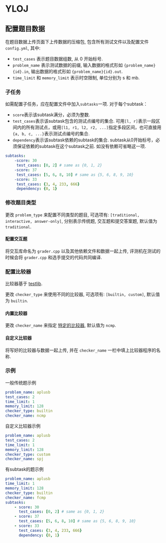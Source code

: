 # YLOJ

## 配置题目数据

在题目数据上传页面下上传数据的压缩包, 
包含所有测试文件以及配置文件 `config.yml`, 其中:

- `test_cases` 表示题目数据组数, 从 0 开始标号.
- `problem_name` 表示测试数据的前缀, 
输入数据的格式形如 `{problem_name}{id}.in`, 
输出数据的格式形如 `{problem_name}{id}.out`.
- `time_limit` 和 `memory_limit` 表示时空限制, 
单位分别为 s 和 mb.

### 子任务

如需配置子任务，应在配置文件中加入`subtasks`一项. 对于每个subtask：

- `score`表示该subtask满分，必须为整数.
- `test_cases`表示该subtask包含的测试点编号的集合. 可用`[l, r]`表示一段区间内的所有测试点，或用`[l1, r1, l2, r2, ...]`指定多段区间，也可直接用`{a, b, c, ...}`表示测试点编号的集合.
- `dependency`表示该subtask依赖的subtask的集合. subtask从0开始标号，必须保证依赖的subtask在这个subtask之前. 如没有依赖可省略这一项.

```yaml
subtasks:
    -score: 30
     test_cases: [0, 2] # same as {0, 1, 2}
    -score: 37
     test_cases: [5, 6, 8, 10] # same as {5, 6, 8, 9, 10}
    -score: 33
     test_cases: {3, 4, 233, 666}
     dependency: {0, 1}
```

### 修改题目类型

更改 `problem_type` 来配置不同类型的题目, 
可选项有: `[traditional, interactive, answer-only]`, 
分别表示传统题, 交互题和提交答案题, 默认值为 `traditional`.

#### 配置交互题

将交互库命名为 `grader.cpp` 以及其他依赖文件和数据一起上传, 
评测机在测试的时候会将 `grader.cpp` 和选手提交的代码共同编译.

### 配置比较器

比较器基于 [testlib](https://github.com/MikeMirzayanov/testlib).

更改 `checker_type` 来使用不同的比较器, 
可选项有: `[builtin, custom]`, 默认值为 `builtin`.

#### 内置比较器

更改 `checker_name` 来指定 [特定的比较器](https://github.com/MikeMirzayanov/testlib/tree/master/checkers),
默认值为 `ncmp`.

#### 自定义比较器

将写好的比较器与数据一起上传, 并在 `checker_name` 一栏中填上比较器程序的名称.

### 示例

一般传统题示例

```yaml
problem_name: aplusb
test_cases: 2
time_limit: 1
memory_limit: 128
checker_type: builtin
checker_name: ncmp
```

自定义比较器示例

```yaml
problem_name: aplusb
test_cases: 2
time_limit: 1
memory_limit: 128
checker_type: custom
checker_name: spj
```

有subtask的题示例

```yaml
problem_name: aplusb
time_limit: 1
memory_limit: 128
checker_type: builtin
checker_name: fcmp
subtasks:
    - score: 30
      test_cases: [0, 2] # same as {0, 1, 2}
    - score: 37
      test_cases: [5, 6, 8, 10] # same as {5, 6, 8, 9, 10}
    - score: 33
      test_cases: {3, 4, 233, 666}
      dependency: {0, 1}
```
